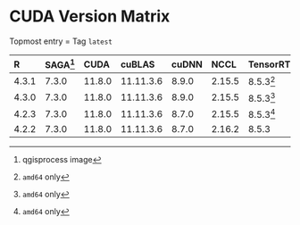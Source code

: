 # CUDA Version Matrix

Topmost entry = Tag `latest`

| R     | SAGA[^2] | CUDA   | cuBLAS    | cuDNN | NCCL   | TensorRT  | Linux distro |
|:------|:---------|:-------|:----------|:------|:-------|:----------|:-------------|
| 4.3.1 | 7.3.0    | 11.8.0 | 11.11.3.6 | 8.9.0 | 2.15.5 | 8.5.3[^1] | Ubuntu 22.04 |
| 4.3.0 | 7.3.0    | 11.8.0 | 11.11.3.6 | 8.9.0 | 2.15.5 | 8.5.3[^1] | Ubuntu 22.04 |
| 4.2.3 | 7.3.0    | 11.8.0 | 11.11.3.6 | 8.7.0 | 2.15.5 | 8.5.3[^1] | Ubuntu 22.04 |
| 4.2.2 | 7.3.0    | 11.8.0 | 11.11.3.6 | 8.7.0 | 2.16.2 | 8.5.3     | Ubuntu 20.04 |

[^1]: `amd64` only  
[^2]: qgisprocess image
